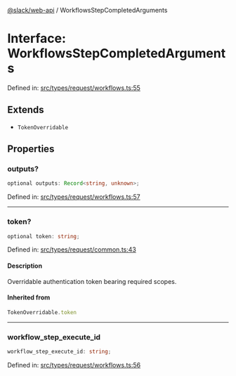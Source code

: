 [@slack/web-api](../index.md) / WorkflowsStepCompletedArguments

# Interface: WorkflowsStepCompletedArguments

Defined in: [src/types/request/workflows.ts:55](https://github.com/slackapi/node-slack-sdk/blob/main/packages/web-api/src/types/request/workflows.ts#L55)

## Extends

- `TokenOverridable`

## Properties

### outputs?

```ts
optional outputs: Record<string, unknown>;
```

Defined in: [src/types/request/workflows.ts:57](https://github.com/slackapi/node-slack-sdk/blob/main/packages/web-api/src/types/request/workflows.ts#L57)

***

### token?

```ts
optional token: string;
```

Defined in: [src/types/request/common.ts:43](https://github.com/slackapi/node-slack-sdk/blob/main/packages/web-api/src/types/request/common.ts#L43)

#### Description

Overridable authentication token bearing required scopes.

#### Inherited from

```ts
TokenOverridable.token
```

***

### workflow\_step\_execute\_id

```ts
workflow_step_execute_id: string;
```

Defined in: [src/types/request/workflows.ts:56](https://github.com/slackapi/node-slack-sdk/blob/main/packages/web-api/src/types/request/workflows.ts#L56)
